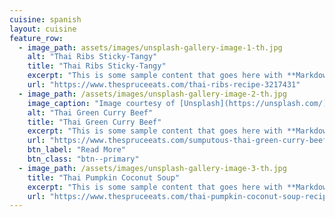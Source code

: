 ```yaml
---
cuisine: spanish
layout: cuisine
feature_row:
  - image_path: assets/images/unsplash-gallery-image-1-th.jpg
    alt: "Thai Ribs Sticky-Tangy"
    title: "Thai Ribs Sticky-Tangy"
    excerpt: "This is some sample content that goes here with **Markdown** formatting."
    url: "https://www.thespruceeats.com/thai-ribs-recipe-3217431"
  - image_path: /assets/images/unsplash-gallery-image-2-th.jpg
    image_caption: "Image courtesy of [Unsplash](https://unsplash.com/)"
    alt: "Thai Green Curry Beef"
    title: "Thai Green Curry Beef"
    excerpt: "This is some sample content that goes here with **Markdown** formatting."
    url: "https://www.thespruceeats.com/sumputous-thai-green-curry-beef-3217441"
    btn_label: "Read More"
    btn_class: "btn--primary"
  - image_path: /assets/images/unsplash-gallery-image-3-th.jpg
    title: "Thai Pumpkin Coconut Soup"
    excerpt: "This is some sample content that goes here with **Markdown** formatting."
    url: "https://www.thespruceeats.com/thai-pumpkin-coconut-soup-recipe-3217690"
---
```

